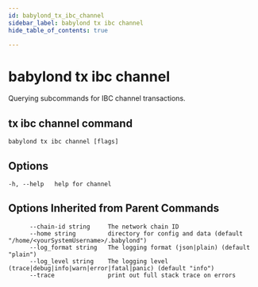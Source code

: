 ```yaml
---
id: babylond_tx_ibc_channel
sidebar_label: babylond tx ibc channel
hide_table_of_contents: true

---
```


# babylond tx ibc channel
Querying subcommands for IBC channel transactions.
## tx ibc channel command
```
babylond tx ibc channel [flags]

```
## Options
```
-h, --help   help for channel
```
## Options Inherited from Parent Commands
```
      --chain-id string     The network chain ID
      --home string         directory for config and data (default "/home/<yourSystemUsername>/.babylond")
      --log_format string   The logging format (json|plain) (default "plain")
      --log_level string    The logging level (trace|debug|info|warn|error|fatal|panic) (default "info")
      --trace               print out full stack trace on errors
```